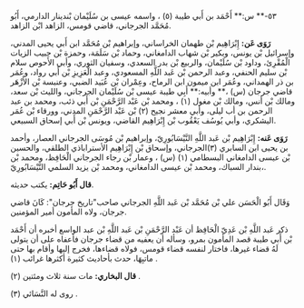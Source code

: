 ٥٣-** س:** أَحْمَد بن أَبي طيبة (٥) ، واسمه عيسى بن سُلَيْمان بْندينار الدارمي، أَبُو مُحَمَّد الجرجاني، قاضي قومس، الزاهد ابْن الزاهد.

**رَوَى عَن:** إِبْرَاهِيم بْن طهمان الخراساني، وإبراهيم بْن مُحَمَّد ابن أَبي يحيى المدني، وإسرائيل بْن يونس، وبكير بْن شهاب الدامغاني، وحماد بْن سَلَمَة، وحمزة بْن حبيب الزيات الْمُقْرِئ، وداود بْن سُلَيْمان، والربيع بْن بدر السعدي، وسفيان الثوري، وأبي الأَحوص سلام بْن سليم الحنفي، وعبد الرحمن بْن عَبد اللَّهِ المسعودي، وعبد الْعَزِيزِ بْن أَبي رواد، وعُمَر بن ذر الهمداني، وعُمَر ابن ميمون ابن الرماح، وعِمْران بْن عُبَيد الضبي، وعنبسة بْن الأَزْهَر قاضي جرجان (س) ،** وأبيه:** أَبِي طيبة عيسى بْن سُلَيْمان الجرجاني، والليث بْن سعد، ومالك بْن أنس، ومالك بْن مغول (١) ، ومحمد بْن عَبْد الرَّحْمَنِ بْن أَبي ذئب، ومحمد بن عبد الرحمن بن أب ليلى، وأبي معشر نجيح (٢) بْن عَبْد الرَّحْمَنِ المدني، وورقاء بْن عُمَر اليشكري، وأبي يُوسُف يَعْقُوب بْن إِبْرَاهِيم القاضي، ويونس بْن أَبي إسحاق السبيعي.

**رَوَى عَنه:** إِبْرَاهِيم بْن عَبد اللَّهِ النَّيْسَابُورِيّ، وإبراهيم بْن مُوسَى الجرجاني العصار، وأحمد بن يحيى ابن السابري (٣)الجرجاني، وإسحاق بْن إِبْرَاهِيم الأستراباذي الطلقي، والحسين بْن عيسى الدامغاني البسطامي (١) (س) ، وعمار بْن رجاء الجرجاني الْحَافِظ، ومحمد بْن بندار السباك، ومحمد بْن عيسى الدامغاني، ومحمد بْن يزيد السلمي النَّيْسَابُورِيّ،.

**قال أَبُو حَاتِم:** يكتب حديثه.

وَقَال أَبُو الْحَسَن علي بْن مُحَمَّد بْن عَبد اللَّهِ الجرجاني صاحب"تاريخ جرجان": كَانَ قاضي جرجان، ولاه المأمون أمير المؤمنين.

ذكر عَبد اللَّهِ بْن عَدِيّ الْحَافِظ أن عَبْد الرَّحْمَنِ بْن عَبد اللَّهِ بْن عبد الواسع أخبره أن أَحْمَد بْن أَبي طيبة قصد المأمون بمرو، وسأله أن يعفيه من قضاء جرجان فأعفاه على أن يتولى لَهُ قضاء غيرها، فاختار لنفسه قضاء قومس، فولاه قضاءها، فخرج إليها وأقام بها حتى ماتبِهَا، حدث بأحاديث كثيرة أكثرها غرائب (١) .

**قال البخاري:** مات سنة ثلاث ومئتين (٢) .

روى له النَّسَائي (٣) .